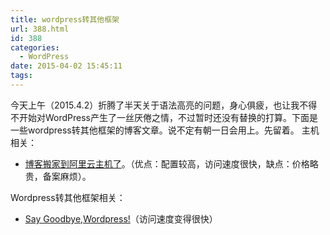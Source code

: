 ```yaml
---
title: wordpress转其他框架
url: 388.html
id: 388
categories:
  - WordPress
date: 2015-04-02 15:45:11
tags:
---
```


今天上午（2015.4.2）折腾了半天关于语法高亮的问题，身心俱疲，也让我不得不开始对WordPress产生了一丝厌倦之情，不过暂时还没有替换的打算。下面是一些wordpress转其他框架的博客文章。说不定有朝一日会用上。先留着。 主机相关：

*   [博客搬家到阿里云主机了](http://www.tanhao.me/talk/851.html/)。（优点：配置较高，访问速度很快，缺点：价格略贵，备案麻烦）。

Wordpress转其他框架相关：

*   [Say Goodbye,Wordpress!](http://www.tanhao.me/talk/150327.html/)（访问速度变得很快）